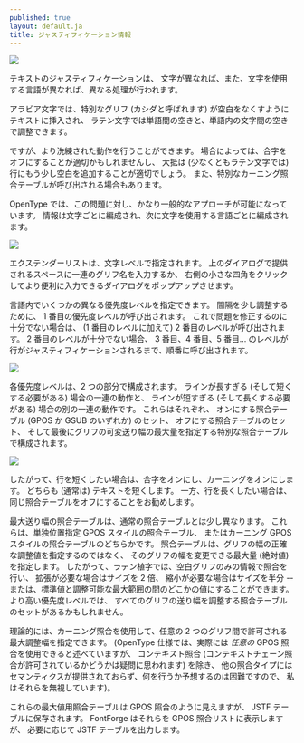 ```yaml
---
published: true
layout: default.ja
title: ジャスティフィケーション情報
---
```

<!--
published: true
layout: default
title: The Justification Information
-->


![](/assets/img/dialogs1-JustifyDlg.png)

<!--
Text justification is handled differently in
different scripts and in different languages within those scripts.
-->
テキストのジャスティフィケーションは、
文字が異なれば、また、文字を使用する言語が異なれば、異なる処理が行われます。

<!--
In arabic special glyphs (called kashidas) are inserted into the text to
fill up space, in latin interword spacing and even the within word
letter spacing can be adjusted.
-->
アラビア文字では、特別なグリフ (カシダと呼ばれます) が空白をなくすようにテキストに挿入され、
ラテン文字では単語間の空きと、単語内の文字間の空きで調整できます。

<!--
But more sophisticated behaviors are possible. In some circumstances it
might be appropriate to turn off ligatures, something which (in latin at
least) will usually add a little more space to the line. In other cases
a special kerning lookup might be invoked.
-->
ですが、より洗練された動作を行うことができます。
場合によっては、合字をオフにすることが適切かもしれませんし、
大抵は (少なくともラテン文字では) 行にもう少し空白を追加することが適切でしょう。
また、特別なカーニング照合テーブルが呼び出される場合もあります。

<!--
OpenType allows a fairly general approach to this. Information is
organized by script, and then by language within the script.
-->
OpenType では、この問題に対し、かなり一般的なアプローチが可能になっています。
情報は文字ごとに編成され、次に文字を使用する言語ごとに編成されます。

![](/assets/img/dialogs1-JustifyExtenderDlg.png)

<!--
The extender list is specified at the script
level. You may either enter a series of glyph names into the space
provided in the dialog above, or click on the little box to the right
and a dialog will pop up giving a more convenient entry mechanism.
-->
エクステンダーリストは、文字レベルで指定されます。
上のダイアログで提供されるスペースに一連のグリフ名を入力するか、
右側の小さな四角をクリックしてより便利に入力できるダイアログをポップアップさせます。

<!--
Several different priority levels may be specified within a language.
The first priority level will be invoked to make small adjustments to
spacing. If this is not enough to fix the problem then the second level
will be invoked (in addition to the first, I believe). If the second
level is not enough then third, fourth, fifth... levels will be invoked
in turn until the line can be justified.
-->
言語内でいくつかの異なる優先度レベルを指定できます。
間隔を少し調整するために、
1 番目の優先度レベルが呼び出されます。
これで問題を修正するのに十分でない場合は、
(1 番目のレベルに加えて) 2 番目のレベルが呼び出されます。
2 番目のレベルが十分でない場合、
3 番目、4 番目、5 番目... のレベルが
行がジャスティフィケーションされるまで、順番に呼び出されます。

![](/assets/img/dialogs1-JustifyLangDlg.png)

<!--
Each priority level consists of two parts, a series of behaviors for
when the line is too long (and needs to be make smaller) and another
series for when the line is too short (and needs to be extended). Each
of these, in turn consists of a set of lookups (in either GPOS or GSUB)
to turn on, a set of lookups to turn off, and finally a special lookup
which specifies the maximum amount the advance width of a glyph can
change.
-->
各優先度レベルは、2 つの部分で構成されます。
ラインが長すぎる (そして短くする必要がある) 場合の一連の動作と、
ラインが短すぎる (そして長くする必要がある) 場合の別の一連の動作です。
これらはそれぞれ、
オンにする照合テーブル (GPOS か GSUB のいずれか) のセット、
オフにする照合テーブルのセット、
そして最後にグリフの可変送り幅の最大量を指定する特別な照合テーブルで構成されます。

![](/assets/img/dialogs1-JustifyLookupDlg.png)

<!--
So if you want to make a line shorter you might turn on ligatures and 
turn on kerning. Both of which (usually) make text shorter. On the other
hand if you want to make a line longer you might want to turn those same
lookups off.
-->
したがって、行を短くしたい場合は、合字をオンにし、カーニングをオンにします。
どちらも (通常は) テキストを短くします。 
一方、行を長くしたい場合は、同じ照合テーブルをオフにすることをお勧めします。

<!--
The maximum advance width lookups are a little different from normal
lookups. These may be either single positioning GPOS-style lookups or
kerning GPOS-style lookups. The lookup does not specify an exact
adjustment to a glyph's width, rather it specifies the maximum (in
absolute value) amount by which that glyph's width can change. So in
latin typesetting you might have a lookup with information solely for
the space glyph allowing it to (for instance) double in size when
expansion is needed, or half in size when contraction is needed -- or
any value between the normative amount and the adjusted maximum. At a
higher priority level there might be a set of lookups which adjust the
advance width of every glyph.
-->
最大送り幅の照合テーブルは、通常の照合テーブルとは少し異なります。
これらは、単独位置指定 GPOS スタイルの照合テーブル、
またはカーニング GPOS スタイルの照合テーブルのどちらかです。
照合テーブルは、グリフの幅の正確な調整値を指定するのではなく、
そのグリフの幅を変更できる最大量 (絶対値) を指定します。
したがって、ラテン植字では、空白グリフのみの情報で照合を行い、
拡張が必要な場合はサイズを 2 倍、
縮小が必要な場合はサイズを半分
-- または、標準値と調整可能な最大範囲の間のどこかの値にすることができます。
より高い優先度レベルでは、
すべてのグリフの送り幅を調整する照合テーブルのセットがあるかもしれません。

<!--
In theory you could use a kerning lookup to specify the maximum width
adjustment allowed between any two glyphs. (The OpenType spec actually
says that *any* GPOS lookup could be used, except for contextual ones
(which makes one wonder if contextual chaining lookups are permitted),
no semantics are provided for these other lookup types and it is hard to
imagine what they might do, so I'm ignoring them).
-->
理論的には、カーニング照合を使用して、任意の 2 つのグリフ間で許可される最大調整幅を指定できます。
(OpenType 仕様では、実際には *任意の* GPOS 照合を使用できると述べていますが、
コンテキスト照合
(コンテキストチェーン照合が許可されているかどうかは疑問に思われます)
を除き、
他の照合タイプにはセマンティクスが提供されておらず、何を行うか予想するのは困難ですので、
私はそれらを無視しています)。

<!--
These maximum lookups look like GPOS lookups, but are stored in the JSTF
table. FontForge will display them in the GPOS lookup list but will
output them the JSTF table when appropriate.
-->
これらの最大値用照合テーブルは GPOS 照合のように見えますが、
JSTF テーブルに保存されます。
FontForge はそれらを GPOS 照合リストに表示しますが、
必要に応じて JSTF テーブルを出力します。
